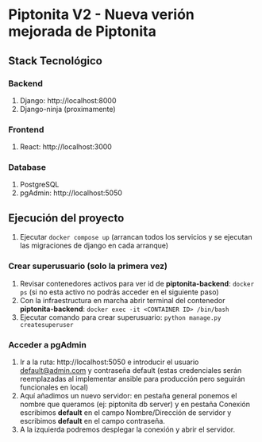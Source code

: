 # Piptonita V2 - Nueva verión mejorada de Piptonita

## Stack Tecnológico

### Backend

1. Django: http://localhost:8000
2. Django-ninja (proximamente)

### Frontend

1. React: http://localhost:3000

### Database

1. PostgreSQL
2. pgAdmin: http://localhost:5050

## Ejecución del proyecto

1. Ejecutar ``docker compose up`` (arrancan todos los servicios y se ejecutan las migraciones de django en cada arranque)

### Crear superusuario (solo la primera vez)

1. Revisar contenedores activos para ver id de **piptonita-backend**: ``docker ps`` (si no esta activo no podrás acceder en el siguiente paso)
2. Con la infraestructura en marcha abrir terminal del contenedor **piptonita-backend**: ``docker exec -it <CONTAINER ID> /bin/bash``
3. Ejecutar comando para crear superusuario: ``python manage.py createsuperuser``

### Acceder a pgAdmin

1. Ir a la ruta: http://localhost:5050 e introducir el usuario default@admin.com y contraseña default (estas credenciales serán reemplazadas al implementar ansible para producción pero seguirán funcionales en local)
2. Aquí añadimos un nuevo servidor: en pestaña general ponemos el nombre que queramos (ej: piptonita db server) y en pestaña Conexión escribimos **default** en el campo Nombre/Dirección de servidor y escribimos **default** en el campo contraseña.
3. A la izquierda podremos desplegar la conexión y abrir el servidor.
